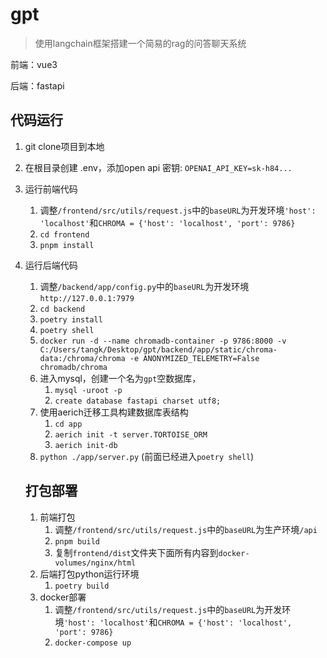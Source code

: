 # gpt
> 使用langchain框架搭建一个简易的rag的问答聊天系统

前端：vue3

后端：fastapi

## 代码运行

1. git clone项目到本地

2. 在根目录创建 .env，添加open api 密钥: `OPENAI_API_KEY=sk-h84... ` 

3. 运行前端代码

   1. 调整`/frontend/src/utils/request.js`中的`baseURL`为开发环境`'host': 'localhost'`和`CHROMA = {'host': 'localhost', 'port': 9786}`
   1. `cd frontend`   
   2. `pnpm install`

4. 运行后端代码

   1. 调整`/backend/app/config.py`中的`baseURL`为开发环境`http://127.0.0.1:7979`
   1. `cd backend`
   2. `poetry install`
   3. `poetry shell`
   4. `docker run -d --name chromadb-container -p 9786:8000 -v C:/Users/tangk/Desktop/gpt/backend/app/static/chroma-data:/chroma/chroma -e ANONYMIZED_TELEMETRY=False chromadb/chroma`
   5. 进入mysql，创建一个名为`gpt`空数据库，
      1. `mysql -uroot -p`
      2. `create database fastapi charset utf8;`
   6. 使用aerich迁移工具构建数据库表结构
      1. `cd app`
      2. `aerich init -t server.TORTOISE_ORM`
      3. `aerich init-db`
   7. `python ./app/server.py` (前面已经进入`poetry shell`)

   ## 打包部署

   1. 前端打包
      1. 调整`/frontend/src/utils/request.js`中的`baseURL`为生产环境`/api`
      1. `pnpm build`
      2. 复制`frontend/dist`文件夹下面所有内容到`docker-volumes/nginx/html`
   2. 后端打包python运行环境
      1. `poetry build`
   3. docker部署
      1. 调整`/frontend/src/utils/request.js`中的`baseURL`为开发环境`'host': 'localhost'`和`CHROMA = {'host': 'localhost', 'port': 9786}`
      1. `docker-compose up`
